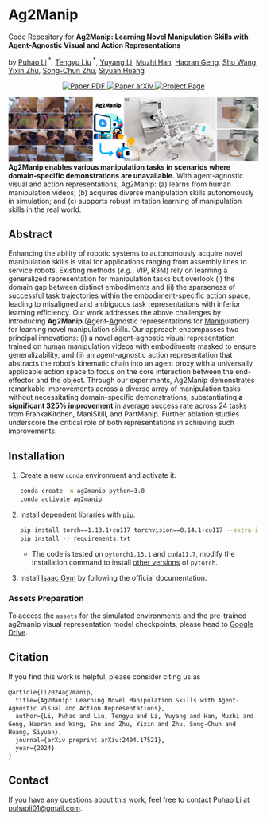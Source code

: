 # Ag2Manip
Code Repository for **Ag2Manip: Learning Novel Manipulation Skills with Agent-Agnostic Visual and Action Representations**

by [Puhao Li](https://xiaoyao-li.github.io/)<sup> *</sup>, [Tengyu Liu](http://tengyu.ai/)<sup> *</sup>, [Yuyang Li](https://blog.aidenli.net/), [Muzhi Han](https://sites.google.com/view/muzhihan/home), [Haoran Geng](https://geng-haoran.github.io/), [Shu Wang](https://github.com/AssassinWS), [Yixin Zhu](https://yzhu.io/), [Song-Chun Zhu](https://zhusongchun.net/), [Siyuan Huang](https://siyuanhuang.com/)

<p align="center">
    <a href='https://xiaoyao-li.github.io/research/ag2manip/pdf/ag2manip_compressed.pdf'>
      <img src='https://img.shields.io/badge/Paper-PDF-red?style=plastic&logo=adobeacrobatreader&logoColor=red' alt='Paper PDF'>
    </a>
    <a href='https://arxiv.org/abs/2404.17521'>
      <img src='https://img.shields.io/badge/Paper-arXiv-green?style=plastic&logo=arXiv&logoColor=green' alt='Paper arXiv'>
    </a>
    <a href='https://xiaoyao-li.github.io/research/ag2manip/'>
      <img src='https://img.shields.io/badge/Project-Page-blue?style=plastic&logo=Google%20chrome&logoColor=blue' alt='Project Page'>
    </a>
</p>

![Teaser](./assets/readme/teaser.png)
**Ag2Manip enables various manipulation tasks in scenarios where domain-specific demonstrations are unavailable.** With agent-agnostic visual and action representations, Ag2Manip: (a) learns from human manipulation videos; (b) acquires diverse manipulation skills autonomously in simulation; and (c) supports robust imitation learning of manipulation skills in the real world.

## Abstract
Enhancing the ability of robotic systems to autonomously acquire novel manipulation skills is vital for applications ranging from assembly lines to service robots. Existing methods (*e.g.*, VIP, R3M) rely on learning a generalized representation for manipulation tasks but overlook (i) the domain gap between distinct embodiments and (ii) the sparseness of successful task trajectories within the embodiment-specific action space, leading to misaligned and ambiguous task representations with inferior learning efficiency. Our work addresses the above challenges by introducing **Ag2Manip** (<ins>Ag</ins>ent-<ins>Ag</ins>nostic representations for <ins>Manip</ins>ulation) for learning novel manipulation skills. Our approach encompasses two principal innovations: (i) a novel agent-agnostic visual representation trained on human manipulation videos with embodiments masked to ensure generalizability, and (ii) an agent-agnostic action representation that abstracts the robot’s kinematic chain into an agent proxy with a universally applicable action space to focus on the core interaction between the end-effector and the object. Through our experiments, Ag2Manip demonstrates remarkable improvements across a diverse array of manipulation tasks without necessitating domain-specific demonstrations, substantiating **a significant 325% improvement** in average success rate across 24 tasks from FrankaKitchen, ManiSkill, and PartManip. Further ablation studies underscore the critical role of both representations in achieving such improvements.


## Installation
1. Create a new `conda` environment and activate it.
    ```bash
    conda create -n ag2manip python=3.8
    conda activate ag2manip
    ```

2. Install dependent libraries with `pip`.
    ```bash
    pip install torch==1.13.1+cu117 torchvision==0.14.1+cu117 --extra-index-url https://download.pytorch.org/whl/cu117
    pip install -r requirements.txt
    ```
    - The code is tested on `pytorch1.13.1` and `cuda11.7`, modify the installation command to install [other versions](https://pytorch.org/get-started/previous-versions/) of `pytorch`.

3. Install [Isaac Gym](https://developer.nvidia.com/isaac-gym) by following the official documentation.


###  Assets Preparation
To access the `assets` for the simulated environments and the pre-trained ag2manip visual representation model checkpoints, please head to [Google Drive](https://drive.google.com/drive/folders/1UTjoDfYpgClHg2e1vo6KHC4EPcjC7CIo?usp=drive_link).

## Citation
If you find this work is helpful, please consider citing us as
```
@article{li2024ag2manip,
  title={Ag2Manip: Learning Novel Manipulation Skills with Agent-Agnostic Visual and Action Representations},
  author={Li, Puhao and Liu, Tengyu and Li, Yuyang and Han, Muzhi and Geng, Haoran and Wang, Shu and Zhu, Yixin and Zhu, Song-Chun and Huang, Siyuan},
  journal={arXiv preprint arXiv:2404.17521},
  year={2024}
}
```


## Contact
If you have any questions about this work, feel free to contact Puhao Li at puhaoli01@gmail.com.
